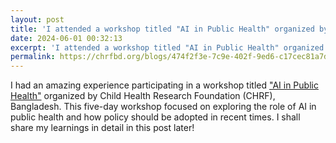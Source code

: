 ```yaml
---
layout: post
title: 'I attended a workshop titled "AI in Public Health" organized by CHRF, Bangladesh'
date: 2024-06-01 00:32:13
excerpt: 'I attended a workshop titled "AI in Public Health" organized by CHRF, Bangladesh'
permalink: https://chrfbd.org/blogs/474f2f3e-7c9e-402f-9ed6-c17cec81a7d9
---
```


I had an amazing experience participating in a workshop titled <a href="https://chrfbd.org/blogs/474f2f3e-7c9e-402f-9ed6-c17cec81a7d9">"AI in Public Health"</a> organized by Child Health Research Foundation (CHRF), Bangladesh. This five-day workshop focused on exploring the role of AI in public health and how policy should be adopted in recent times. I shall share my learnings in detail in this post later!
